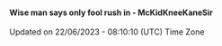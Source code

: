 #### Wise man says only fool rush in - McKidKneeKaneSir
Updated on 22/06/2023 - 08:10:10 (UTC) Time Zone
